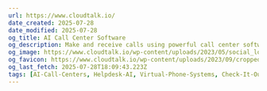```yaml
---
url: https://www.cloudtalk.io/
date_created: 2025-07-28
date_modified: 2025-07-28
og_title: AI Call Center Software
og_description: Make and receive calls using powerful call center software connected to your favourite business tools.
og_image: https://www.cloudtalk.io/wp-content/uploads/2023/05/social_logo_share.png
og_favicon: https://www.cloudtalk.io/wp-content/uploads/2023/09/cropped-favicon-6-192x192.png
og_last_fetch: 2025-07-28T18:09:43.223Z
tags: [AI-Call-Centers, Helpdesk-AI, Virtual-Phone-Systems, Check-It-Out]
---
```

